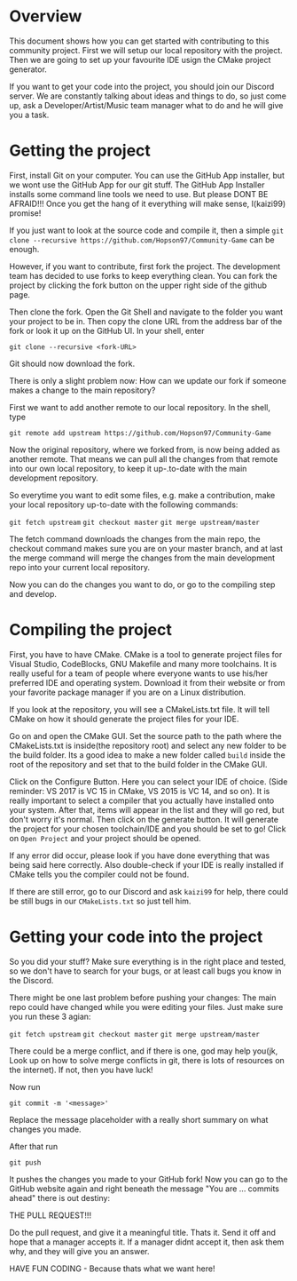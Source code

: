 # Overview

This document shows how you can get started with contributing to this community project.
First we will setup our local repository with the project.
Then we are going to set up your favourite IDE usign the CMake project generator.

If you want to get your code into the project, you should join our Discord server.
We are constantly talking about ideas and things to do, so just come up, ask
a Developer/Artist/Music team manager what to do and he will give you a task.

# Getting the project

First, install Git on your computer. You can use the GitHub App installer, but
we wont use the GitHub App for our git stuff. The GitHub App Installer installs
some command line tools we need to use. But please DONT BE AFRAID!!! Once you
get the hang of it everything will make sense, I(kaizi99) promise!

If you just want to look at the source code and compile it, then a simple
`git clone --recursive https://github.com/Hopson97/Community-Game` can be enough.

However, if you want to contribute, first fork the project. The development team has
decided to use forks to keep everything clean. You can fork the project by
clicking the fork button on the upper right side of the github page.

Then clone the fork. Open the Git Shell and navigate to the folder you want
your project to be in. Then copy the clone URL from the address bar of the fork
or look it up on the GitHub UI. In your shell, enter

`git clone --recursive <fork-URL>`

Git should now download the fork.

There is only a slight problem now: How can we update our fork if someone makes
a change to the main repository?

First we want to add another remote to our local repository. In the shell,
type

`git remote add upstream https://github.com/Hopson97/Community-Game`

Now the original repository, where we forked from, is now being added as another
remote. That means we can pull all the changes from that remote into our own
local repository, to keep it up-.to-date with the main development repository.

So everytime you want to edit some files, e.g. make a contribution, make your
local repository up-to-date with the following commands:

`git fetch upstream`
`git checkout master`
`git merge upstream/master`

The fetch command downloads the changes from the main repo, the checkout command
makes sure you are on your master branch, and at last the merge command will merge
the changes from the main development repo into your current local repository.

Now you can do the changes you want to do, or go to the compiling step and develop.

# Compiling the project

First, you have to have CMake. CMake is a tool to generate project files for
Visual Studio, CodeBlocks, GNU Makefile and many more toolchains. It is really useful for
a team of people where everyone wants to use his/her preferred IDE and operating
system. Download it from their website or from your favorite package manager if
you are on a Linux distribution.

If you look at the repository, you will see a CMakeLists.txt file. It will tell
CMake on how it should generate the project files for your IDE.

Go on and open the CMake GUI. Set the source path to the path where the CMakeLists.txt
is inside(the repository root) and select any new folder to be the build folder.
Its a good idea to make a new folder called `build` inside the root of the repository
and set that to the build folder in the CMake GUI.

Click on the Configure Button. Here you can select your IDE of choice.
(Side reminder: VS 2017 is VC 15 in CMake, VS 2015 is VC 14, and so on). It is really important to select a compiler
that you actually have installed onto your system.
After that, items will appear in the list and they will go red,
but don't worry it's normal. Then click on the generate button.
It will generate the project for your chosen toolchain/IDE and you should be
set to go! Click on `Open Project` and your project should be opened.

If any error did occur, please look if you have done everything that was being said
here correctly. Also double-check if your IDE is really installed if CMake tells
you the compiler could not be found.

If there are still error, go to our Discord and ask `kaizi99` for help, there
could be still bugs in our `CMakeLists.txt` so just tell him.

# Getting your code into the project

So you did your stuff? Make sure everything is in the right place and tested, so
we don't have to search for your bugs, or at least call bugs you know in the
Discord.

There might be one last problem before pushing your changes: The main repo could
have changed while you were editing your files. Just make sure you run these 3 agian:

`git fetch upstream`
`git checkout master`
`git merge upstream/master`

There could be a merge conflict, and if there is one, god may help you(jk, Look up
on how to solve merge conflicts in git, there is lots of resources on the internet).
If not, then you have luck!

Now run

`git commit -m '<message>'`

Replace the message placeholder with a really
short summary on what changes you made.

After that run

`git push`

It pushes the changes you made to your GitHub fork! Now you can go to the GitHub
website again and right beneath the message "You are ... commits ahead" there is
out destiny:

THE PULL REQUEST!!!

Do the pull request, and give it a meaningful title. Thats it. Send it off and
hope that a manager accepts it. If a manager didnt accept it, then ask them why,
and they will give you an answer.

HAVE FUN CODING - Because thats what we want here!

